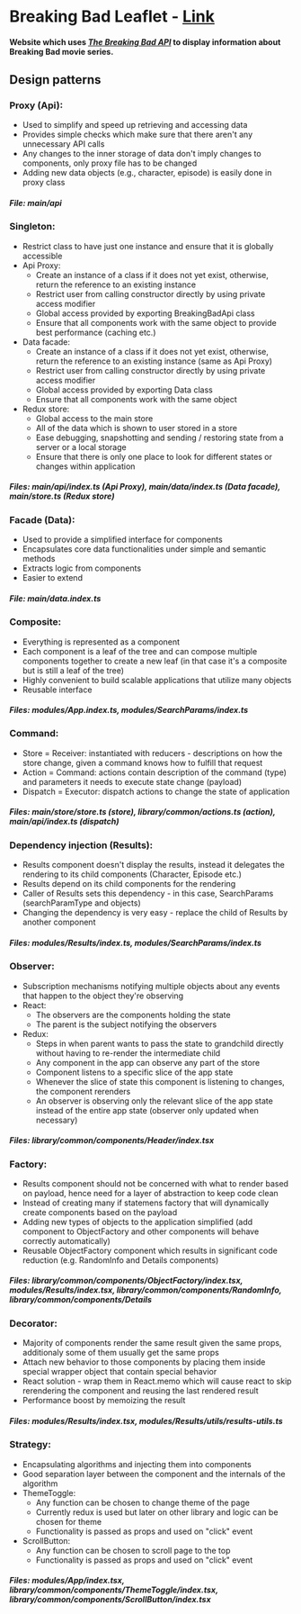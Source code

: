 # Breaking Bad Leaflet - [Link](https://breakingbadleaflet.herokuapp.com/)

#### Website which uses [_The Breaking Bad API_](https://breakingbadapi.com/) to display information about Breaking Bad movie series.

## Design patterns

### Proxy (Api):

- Used to simplify and speed up retrieving and accessing data
- Provides simple checks which make sure that there aren't any unnecessary API calls
- Any changes to the inner storage of data don't imply changes to components, only proxy file has to be changed
- Adding new data objects (e.g., character, episode) is easily done in proxy class

##### File: main/api

### Singleton:

- Restrict class to have just one instance and ensure that it is globally accessible
- Api Proxy:
  - Create an instance of a class if it does not yet exist, otherwise, return the reference to an existing instance
  - Restrict user from calling constructor directly by using private access modifier
  - Global access provided by exporting BreakingBadApi class
  - Ensure that all components work with the same object to provide best performance (caching etc.)
- Data facade:
  - Create an instance of a class if it does not yet exist, otherwise, return the reference to an existing instance (same as Api Proxy)
  - Restrict user from calling constructor directly by using private access modifier
  - Global access provided by exporting Data class
  - Ensure that all components work with the same object
- Redux store:
  - Global access to the main store
  - All of the data which is shown to user stored in a store
  - Ease debugging, snapshotting and sending / restoring state from a server or a local storage
  - Ensure that there is only one place to look for different states or changes within application

##### Files: main/api/index.ts (Api Proxy), main/data/index.ts (Data facade), main/store.ts (Redux store)

### Facade (Data):

- Used to provide a simplified interface for components
- Encapsulates core data functionalities under simple and semantic methods
- Extracts logic from components
- Easier to extend

##### File: main/data.index.ts

### Composite:

- Everything is represented as a component
- Each component is a leaf of the tree and can compose multiple components together to create a new leaf (in that case it's a composite but is still a leaf of the tree)
- Highly convenient to build scalable applications that utilize many objects
- Reusable interface

##### Files: modules/App.index.ts, modules/SearchParams/index.ts

### Command:

- Store = Receiver: instantiated with reducers - descriptions on how the store change, given a command knows how to fulfill that request
- Action = Command: actions contain description of the command (type) and parameters it needs to execute state change (payload)
- Dispatch = Executor: dispatch actions to change the state of application

##### Files: main/store/store.ts (store), library/common/actions.ts (action), main/api/index.ts (dispatch)

### Dependency injection (Results):

- Results component doesn't display the results, instead it delegates the rendering to its child components (Character, Episode etc.)
- Results depend on its child components for the rendering
- Caller of Results sets this dependency - in this case, SearchParams (searchParamType and objects)
- Changing the dependency is very easy - replace the child of Results by another component

##### Files: modules/Results/index.ts, modules/SearchParams/index.ts

### Observer:

- Subscription mechanisms notifying multiple objects about any events that happen to the object they're observing
- React:
  - The observers are the components holding the state
  - The parent is the subject notifying the observers
- Redux:
  - Steps in when parent wants to pass the state to grandchild directly without having to re-render the intermediate child
  - Any component in the app can observe any part of the store
  - Component listens to a specific slice of the app state
  - Whenever the slice of state this component is listening to changes, the component rerenders
  - An observer is observing only the relevant slice of the app state instead of the entire app state (observer only updated when necessary)

##### Files: library/common/components/Header/index.tsx

### Factory:

- Results component should not be concerned with what to render based on payload, hence need for a layer of abstraction to keep code clean
- Instead of creating many if statemens factory that will dynamically create components based on the payload
- Adding new types of objects to the application simplified (add component to ObjectFactory and other components will behave correctly automatically)
- Reusable ObjectFactory component which results in significant code reduction (e.g. RandomInfo and Details components)

##### Files: library/common/components/ObjectFactory/index.tsx, modules/Results/index.tsx, library/common/components/RandomInfo, library/common/components/Details

### Decorator:

- Majority of components render the same result given the same props, additionaly some of them usually get the same props
- Attach new behavior to those components by placing them inside special wrapper object that contain special behavior
- React solution - wrap them in React.memo which will cause react to skip rerendering the component and reusing the last rendered result
- Performance boost by memoizing the result

##### Files: modules/Results/index.tsx, modules/Results/utils/results-utils.ts

### Strategy:

- Encapsulating algorithms and injecting them into components
- Good separation layer between the component and the internals of the algorithm
- ThemeToggle:
  - Any function can be chosen to change theme of the page
  - Currently redux is used but later on other library and logic can be chosen for theme
  - Functionality is passed as props and used on "click" event
- ScrollButton:
  - Any function can be chosen to scroll page to the top
  - Functionality is passed as props and used on "click" event

##### Files: modules/App/index.tsx, library/common/components/ThemeToggle/index.tsx, library/common/components/ScrollButton/index.tsx
